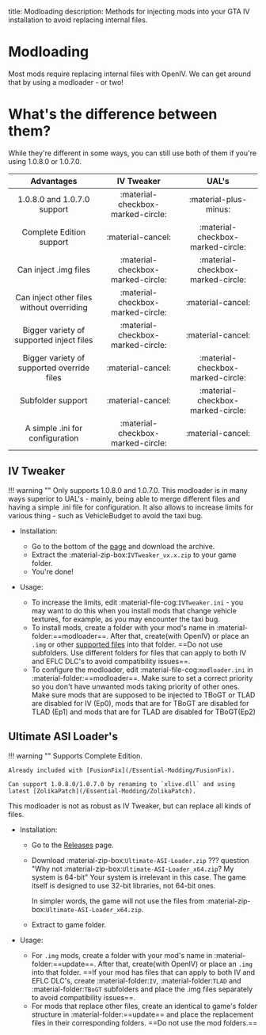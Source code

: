 title: Modloading
description: Methods for injecting mods into your GTA IV installation to avoid replacing internal files.

# Modloading
Most mods require replacing internal files with OpenIV. We can get around that by using a modloader - or two!

# What's the difference between them?
While they're different in some ways, you can still use both of them if you're using 1.0.8.0 or 1.0.7.0.

| Advantages | IV Tweaker | UAL's |
| :--------: | :--------: | :---: |
| 1.0.8.0 and 1.0.7.0 support | :material-checkbox-marked-circle: | :material-plus-minus: |
| Complete Edition support | :material-cancel: | :material-checkbox-marked-circle: |
| Can inject .img files | :material-checkbox-marked-circle: | :material-checkbox-marked-circle: |
| Can inject other files without overriding | :material-checkbox-marked-circle: | :material-cancel: |
| Bigger variety of supported inject files | :material-checkbox-marked-circle: | :material-cancel: |
| Bigger variety of supported override files | :material-cancel: | :material-checkbox-marked-circle: |
| Subfolder support | :material-cancel: | :material-checkbox-marked-circle: |
| A simple .ini for configuration | :material-checkbox-marked-circle: | :material-cancel: |

## IV Tweaker
!!! warning ""
    Only supports 1.0.8.0 and 1.0.7.0.
This modloader is in many ways superior to UAL's - mainly, being able to merge different files and having a simple .ini file for configuration. It also allows to increase limits for various thing - such as VehicleBudget to avoid the taxi bug.

- Installation:
    * Go to the bottom of the [page](https://zolika1351.pages.dev/mods/ivtweaker) and download the archive.
    * Extract the :material-zip-box:`IVTweaker_vx.x.zip` to your game folder.
    * You're done!

- Usage:
    * To increase the limits, edit :material-file-cog:`IVTweaker.ini` - you may want to do this when you install mods that change vehicle textures, for example, as you may encounter the taxi bug.
    * To install mods, create a folder with your mod's name in :material-folder:==modloader==. After that, create(with OpenIV) or place an `.img` or other [supported files](https://zolika1351.pages.dev/mods/ivtweaker) into that folder. ==Do not use subfolders. Use different folders for files that can apply to both IV and EFLC DLC's to avoid compatibility issues==.
    * To configure the modloader, edit :material-file-cog:`modloader.ini` in :material-folder:==modloader==. Make sure to set a correct priority so you don't have unwanted mods taking priority of other ones. Make sure mods that are supposed to be injected to TBoGT or TLAD are disabled for IV (Ep0), mods that are for TBoGT are disabled for TLAD (Ep1) and mods that are for TLAD are disabled for TBoGT(Ep2)

## Ultimate ASI Loader's
!!! warning ""
    Supports Complete Edition.
    
    Already included with [FusionFix](/Essential-Modding/FusionFix).
    
    Can support 1.0.8.0/1.0.7.0 by renaming to `xlive.dll` and using latest [ZolikaPatch](/Essential-Modding/ZolikaPatch).
This modloader is not as robust as IV Tweaker, but can replace all kinds of files.

- Installation:
    * Go to the [Releases](https://github.com/ThirteenAG/Ultimate-ASI-Loader/releases) page.
    * Download :material-zip-box:`Ultimate-ASI-Loader.zip`
    ??? question "Why not :material-zip-box:`Ultimate-ASI-Loader_x64.zip`? My system is 64-bit"
        Your system is irrelevant in this case. The game itself is designed to use 32-bit libraries, not 64-bit ones.
        
        In simpler words, the game will not use the files from :material-zip-box:`Ultimate-ASI-Loader_x64.zip`.
    * Extract to game folder.

- Usage:
    * For `.img` mods, create a folder with your mod's name in :material-folder:==update==. After that, create(with OpenIV) or place an `.img` into that folder. ==If your mod has files that can apply to both IV and EFLC DLC's, create :material-folder:`IV`, :material-folder:`TLAD` and :material-folder:`TBoGT` subfolders and place the .img files separately to avoid compatibility issues==.
    * For mods that replace other files, create an identical to game's folder structure in :material-folder:==update== and place the replacement files in their corresponding folders. ==Do not use the mod folders.==